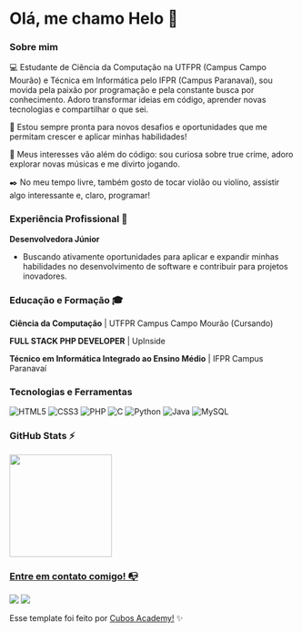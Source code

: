 # Olá, me chamo Helo 👋

### Sobre mim

💻 Estudante de Ciência da Computação na UTFPR (Campus Campo Mourão) e Técnica em Informática pelo IFPR (Campus Paranavaí), sou movida pela paixão por programação e pela constante busca por conhecimento. Adoro transformar ideias em código, aprender novas tecnologias e compartilhar o que sei. 

🌱 Estou sempre pronta para novos desafios e oportunidades que me permitam crescer e aplicar minhas habilidades!

🔎 Meus interesses vão além do código: sou curiosa sobre true crime, adoro explorar novas músicas e me divirto jogando.

✒️ No meu tempo livre, também gosto de tocar violão ou violino, assistir algo interessante e, claro, programar!

### Experiência Profissional 💼

**Desenvolvedora Júnior**
* Buscando ativamente oportunidades para aplicar e expandir minhas habilidades no desenvolvimento de software e contribuir para projetos inovadores.

### Educação e Formação 🎓

**Ciência da Computação** | UTFPR Campus Campo Mourão (Cursando)

**FULL STACK PHP DEVELOPER** | UpInside

**Técnico em Informática Integrado ao Ensino Médio** | IFPR Campus Paranavaí

### Tecnologias e Ferramentas

![HTML5](https://img.shields.io/badge/html5-%23E34F26.svg?style=for-the-badge&logo=html5&logoColor=white)
![CSS3](https://img.shields.io/badge/css3-%231572B6.svg?style=for-the-badge&logo=css3&logoColor=white)
![PHP](https://img.shields.io/badge/php-%23777BB4.svg?style=for-the-badge&logo=php&logoColor=white)
![C](https://img.shields.io/badge/c-%23A8B9CC.svg?style=for-the-badge&logo=c&logoColor=white)
![Python](https://img.shields.io/badge/python-3670A0?style=for-the-badge&logo=python&logoColor=ffdd54)
![Java](https://img.shields.io/badge/java-%23ED8B00.svg?style=for-the-badge&logo=openjdk&logoColor=white)
![MySQL](https://img.shields.io/badge/mysql-%234479A1.svg?style=for-the-badge&logo=mysql&logoColor=white)

### GitHub Stats ⚡
<div>
<a href="https://github.com/HeloSilvaC">
<img height="180em" src="https://github-readme-stats.vercel.app/api/top-langs/?username=HeloSilvaC&layout=compact&langs_count=15&theme=dracula"/>
</div>

### Entre em contato comigo! 📭
<div>
<a href="https://www.instagram.com/heloisa_contrera/" target="_blank"><img src="https://img.shields.io/badge/-Instagram-%23E4405F?style=for-the-badge&logo=instagram&logoColor=white" target="_blank"></a>
<a href="https://www.linkedin.com/in/heloisa-contrera-270014226/" target="_blank"><img src="https://img.shields.io/badge/-LinkedIn-%230077B5?style=for-the-badge&logo=linkedin&logoColor=white" target="_blank"></a>
</div>

Esse template foi feito por <a href="https://cubos.academy/" target="_blank">Cubos Academy!</a> ✨
